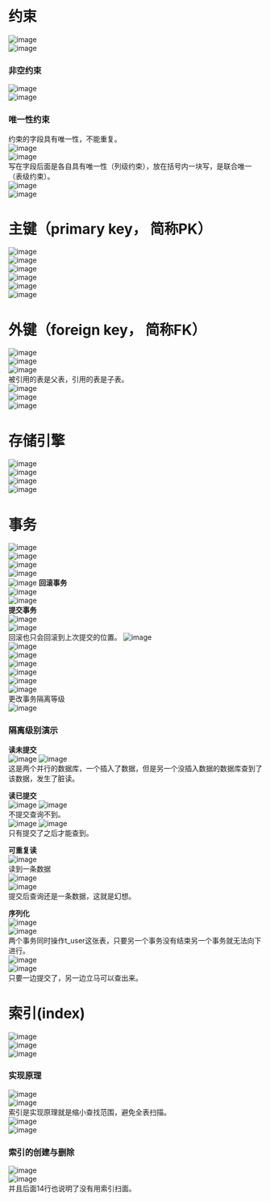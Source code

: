 # 约束
![image](https://user-images.githubusercontent.com/96570699/189513507-b6aaf5fc-4755-4dc9-81cf-0679c81e2c4b.png)   
![image](https://user-images.githubusercontent.com/96570699/189513577-ab982625-839d-437b-852c-cd425331c47d.png)  


### 非空约束
![image](https://user-images.githubusercontent.com/96570699/189513759-c01dada9-38c3-406c-8b8a-a4942eb768a7.png)  
![image](https://user-images.githubusercontent.com/96570699/189513851-75e1acfc-3819-40df-aa68-0c662ea68a75.png)  


### 唯一性约束
约束的字段具有唯一性，不能重复。  
![image](https://user-images.githubusercontent.com/96570699/189514009-94be7508-722d-4cb4-a7f0-c4c5a0e5c6d9.png)   
![image](https://user-images.githubusercontent.com/96570699/189514583-d40e7ecd-6cb9-46a4-bc1f-129e75c9a5fe.png)  
写在字段后面是各自具有唯一性（列级约束），放在括号内一块写，是联合唯一（表级约束）。   
![image](https://user-images.githubusercontent.com/96570699/189514601-e730255f-cfd4-4ab7-805e-0d07c381f28f.png)  
![image](https://user-images.githubusercontent.com/96570699/189515079-07805d31-5236-4c29-9f47-6eaedb4a03c1.png)  


# 主键（primary key， 简称PK）
![image](https://user-images.githubusercontent.com/96570699/189516496-48933292-faf9-4dba-962a-23ca08f6993b.png)  
![image](https://user-images.githubusercontent.com/96570699/189521065-28dd3942-b62f-4647-a3c7-cc121d2ee76c.png)  
![image](https://user-images.githubusercontent.com/96570699/189521103-074d4104-632c-47f0-a5cd-4e2620ba22ff.png)  
![image](https://user-images.githubusercontent.com/96570699/189521172-457e7ba8-e8c8-4c7e-8b2d-a41dd38372a8.png)     
![image](https://user-images.githubusercontent.com/96570699/189521577-2cfe8188-cadf-40cd-a8b4-02a474a9c572.png)  
![image](https://user-images.githubusercontent.com/96570699/189521600-8cdce873-eb89-4dec-98f6-5f018c51fcf1.png)  




# 外键（foreign key， 简称FK）
![image](https://user-images.githubusercontent.com/96570699/189521944-88baa2fe-1fef-4f45-bb57-438a0622e4ce.png)  
![image](https://user-images.githubusercontent.com/96570699/189522154-8fa6ca7a-33d6-4ae5-9822-5a5078f1d96d.png)  
![image](https://user-images.githubusercontent.com/96570699/189522408-fecc81eb-ec52-4809-9182-504677ac77f7.png)  
被引用的表是父表，引用的表是子表。  
![image](https://user-images.githubusercontent.com/96570699/189522533-6863a575-cbd4-4a60-93e1-7c4ed41c67b2.png)  
![image](https://user-images.githubusercontent.com/96570699/189524209-fa1e62cc-2158-46dd-b64e-3689b4bbeb8d.png)  
![image](https://user-images.githubusercontent.com/96570699/189524777-da053ddd-bead-4e8d-87ac-e0bcb5290b82.png)   




# 存储引擎
![image](https://user-images.githubusercontent.com/96570699/189527128-90a6debd-599a-40f9-bdc7-72bf55921e8d.png)  
![image](https://user-images.githubusercontent.com/96570699/189530677-d59dd04c-f9f9-4d0b-a550-a4568b294fb1.png)  
![image](https://user-images.githubusercontent.com/96570699/189530814-efe85dc3-909f-4cd1-ba83-32b714c056d4.png)  
![image](https://user-images.githubusercontent.com/96570699/189531111-f6467baa-572d-465f-8bf7-204d25e5d0c0.png)  




# 事务
![image](https://user-images.githubusercontent.com/96570699/189601734-231947a6-e675-472e-bbab-3ab16d5228ed.png)  
![image](https://user-images.githubusercontent.com/96570699/189602285-466431ed-345a-4d81-bf09-44a796bafaf2.png)  
![image](https://user-images.githubusercontent.com/96570699/189613398-2513f72b-4ebe-4ccd-abf4-088b7b5f3f79.png)  
![image](https://user-images.githubusercontent.com/96570699/189614528-ff76c75c-cd0f-4be1-a4b0-f384ef48395a.png)  
![image](https://user-images.githubusercontent.com/96570699/189694720-ead069f2-a869-483d-9cb2-036d57500d4f.png)
**回滚事务**  
![image](https://user-images.githubusercontent.com/96570699/189696278-6b6291c7-b9a7-4173-9fb8-0b8754281050.png)  
![image](https://user-images.githubusercontent.com/96570699/189696376-9f94dc8c-ab18-4418-bb2e-75b2886621af.png)  
**提交事务**  
![image](https://user-images.githubusercontent.com/96570699/189696558-7267fcb1-6655-46bd-956d-38fd2e6421e3.png)  
![image](https://user-images.githubusercontent.com/96570699/189696646-aa5c4e7a-522c-4896-91c9-0e072f8d986b.png)  
回滚也只会回滚到上次提交的位置。
![image](https://user-images.githubusercontent.com/96570699/189705311-58e1bb50-572a-4670-90ca-64e1c973d361.png)  
![image](https://user-images.githubusercontent.com/96570699/189708030-4de801c1-3c11-45cd-b2d5-95ed85cc8e42.png)    
![image](https://user-images.githubusercontent.com/96570699/189708189-19812178-d1e3-4018-9b6b-c5e033972e5f.png)  
![image](https://user-images.githubusercontent.com/96570699/189711020-196c692c-afaa-4fac-8316-389c71f720c7.png)  
![image](https://user-images.githubusercontent.com/96570699/189712063-ae180a1e-d254-472b-80a5-35ecc1d8028e.png)  
![image](https://user-images.githubusercontent.com/96570699/189795478-ea38dc84-4a0a-40f5-affe-0c31aa962d75.png)  
![image](https://user-images.githubusercontent.com/96570699/189795552-44493b85-b7ee-493f-a6f7-82d9110ec84a.png)  
更改事务隔离等级  
![image](https://user-images.githubusercontent.com/96570699/189796629-1d67a7a7-e590-4c6e-9cb4-d60590615fbf.png)  


### 隔离级别演示
**读未提交**  
![image](https://user-images.githubusercontent.com/96570699/189796988-20c8bf20-d6a9-4fd4-9c9f-21added031be.png) ![image](https://user-images.githubusercontent.com/96570699/189797017-1ef2b8f5-4d6e-4cd1-937e-9f7f1393fa2f.png)  
这是两个并行的数据库，一个插入了数据，但是另一个没插入数据的数据库查到了该数据，发生了脏读。    

**读已提交**  
![image](https://user-images.githubusercontent.com/96570699/189799167-08494eba-1f86-4c45-9870-cd4b61aaaf29.png)
![image](https://user-images.githubusercontent.com/96570699/189799125-78dd0e29-5830-4795-847e-7460a6a646c3.png)   
不提交查询不到。  
![image](https://user-images.githubusercontent.com/96570699/189799228-940d260e-08db-4f22-a207-25346f4df449.png)
![image](https://user-images.githubusercontent.com/96570699/189799212-6d21d48e-5075-498e-a329-4a66e82cc007.png)   
只有提交了之后才能查到。    

**可重复读**  
![image](https://user-images.githubusercontent.com/96570699/189854608-7eb71710-452f-49b6-bc43-fe45f099c85c.png)  
读到一条数据  
![image](https://user-images.githubusercontent.com/96570699/189854852-16b809cd-053e-483a-a809-955742261e50.png)  
![image](https://user-images.githubusercontent.com/96570699/189854974-5a13642c-ab5e-47cc-be9b-ea50393f265c.png)  
提交后查询还是一条数据，这就是幻想。    

**序列化**  
![image](https://user-images.githubusercontent.com/96570699/189858815-33ba5de1-16f1-4c15-97e5-bf611663bcd2.png)  
![image](https://user-images.githubusercontent.com/96570699/189858896-e8a2b5a2-6e42-456b-bbae-fee318b76590.png)  
两个事务同时操作t_user这张表，只要另一个事务没有结束另一个事务就无法向下进行。   
![image](https://user-images.githubusercontent.com/96570699/189859264-a0d062aa-3643-4227-a6ec-d836e721572a.png)  
![image](https://user-images.githubusercontent.com/96570699/189859306-adafcd86-a249-4dcf-84c2-56cfd8f5f1cd.png)  
只要一边提交了，另一边立马可以查出来。  




# 索引(index)
![image](https://user-images.githubusercontent.com/96570699/189950864-226a0966-d2f5-45b3-8fa7-9c23147c13a9.png)    
![image](https://user-images.githubusercontent.com/96570699/189951497-9e0ecbef-03f4-4568-aa8b-ef7344ca74d5.png)  
![image](https://user-images.githubusercontent.com/96570699/189953593-e4105116-50e6-4334-addd-96b4729fdd91.png)   


### 实现原理
![image](https://user-images.githubusercontent.com/96570699/189954593-bd21cab8-d3f6-4816-9341-8e947113b8c7.png)  
![image](https://user-images.githubusercontent.com/96570699/189958190-0c3ee48a-36e9-4f54-8312-b49f7f587883.png)  
索引是实现原理就是缩小查找范围，避免全表扫描。  
![image](https://user-images.githubusercontent.com/96570699/189961306-986759f5-a21a-4911-8eae-e8f48688e9eb.png)   
![image](https://user-images.githubusercontent.com/96570699/190189309-a3a823ae-637d-49d3-8613-76d52c5bff2e.png)  


### 索引的创建与删除
![image](https://user-images.githubusercontent.com/96570699/190190924-bdea9143-f4b5-4afc-8661-25be7c68398d.png)  
![image](https://user-images.githubusercontent.com/96570699/190192047-2f3f3d0d-31f7-472b-a1ff-6f7b86d89abe.png)  
并且后面14行也说明了没有用索引扫面。  
   
